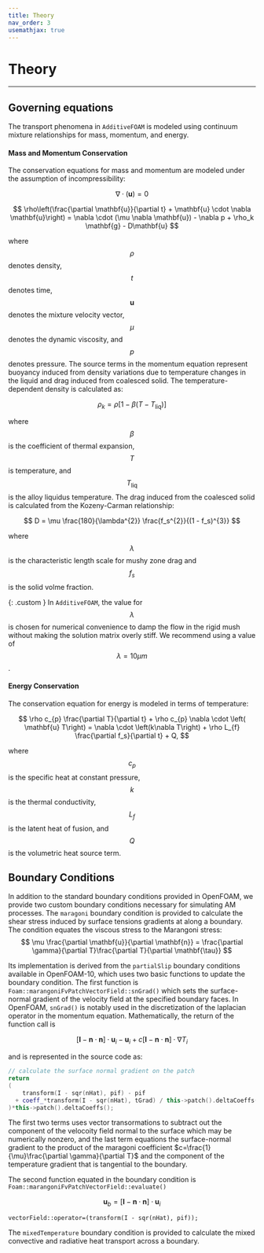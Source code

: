 ```yaml
---
title: Theory
nav_order: 3
usemathjax: true
---
```


# Theory

---

## Governing equations

The transport phenomena in `AdditiveFOAM` is modeled using continuum mixture relationships for mass, momentum, and energy.

#### Mass and Momentum Conservation
The conservation equations for mass and momentum are modeled under the assumption of incompressibility:

$$
\nabla \cdot (\mathbf{u}) = 0
$$

$$
\rho\left(\frac{\partial \mathbf{u}}{\partial t} + \mathbf{u} \cdot \nabla \mathbf{u}\right) = \nabla \cdot (\mu \nabla \mathbf{u}) - \nabla p +  \rho_k \mathbf{g} - D\mathbf{u}
$$

where $$\rho$$ denotes density, $$t$$ denotes time, $$\mathbf{u}$$ denotes the mixture velocity vector, $$\mu$$ denotes the dynamic viscosity, and $$p$$ denotes pressure. The source terms in the momentum equation represent buoyancy induced from density variations due to temperature changes in the liquid and drag induced from coalesced solid. The temperature-dependent density is calculated as:

$$
\rho_k = \rho \left[1 - \beta \left(T - T_{\text{liq}}\right)\right]
$$

where $$\beta$$ is the coefficient of thermal expansion, $$T$$ is temperature, and $$T_{\text{liq}}$$ is the alloy liquidus temperature. The drag induced from the coalesced solid is calculated from the Kozeny-Carman relationship:

$$
D = \mu \frac{180}{\lambda^{2}}  \frac{f_s^{2}}{(1 - f_s)^{3}}
$$

where $$\lambda$$ is the characteristic length scale for mushy zone drag and $$f_s$$ is the solid volme fraction.

{: .custom }
In `AdditiveFOAM`, the value for $$\lambda$$ is chosen for numerical convenience to damp the flow in the rigid mush without making the solution matrix overly stiff. We recommend using a value of $$\lambda = 10 \mu m$$.

#### Energy Conservation
The conservation equation for energy is modeled in terms of temperature:

$$
\rho c_{p} \frac{\partial T}{\partial t} + \rho c_{p} \nabla \cdot \left( \mathbf{u} T\right) = \nabla \cdot \left(k\nabla T\right) + \rho L_{f} \frac{\partial f_s}{\partial t} + Q,
$$

where $$c_p$$ is the specific heat at constant pressure, $$k$$ is the thermal conductivity, $$L_f$$ is the latent heat of fusion, and $$Q$$ is the volumetric heat source term.

## Boundary Conditions
In addition to the standard boundary conditions provided in OpenFOAM, we provide two custom boundary conditions necessary for simulating AM processes.
The ```maragoni``` boundary condition is provided to calculate the shear stress induced by surface tensions gradients at along a boundary. The condition equates the viscous stress to the Marangoni stress:
$$
\mu \frac{\partial \mathbf{u}}{\partial \mathbf{n}} = \frac{\partial \gamma}{\partial T}\frac{\partial T}{\partial \mathbf{\tau}}
$$

Its implementation is derived from the ```partialSlip``` boundary conditions available in OpenFOAM-10, which uses two basic functions to update the boundary condition. The first function is ```Foam::marangoniFvPatchVectorField::snGrad()``` which sets the surface-normal gradient of the velocity field at the specified boundary faces. In OpenFOAM, ```snGrad()``` is notably used in the discretization of the laplacian operator in the momentum equation. Mathematically, the return of the function call is

$$
[\mathbf{I} - \mathbf{n}\cdot\mathbf{n}] \cdot\mathbf{u}_{i} - \mathbf{u}_{i} + c[\mathbf{I} - \mathbf{n}\cdot\mathbf{n}] \cdot \nabla T_{i}
$$

and is represented in the source code as:
```cpp
// calculate the surface normal gradient on the patch
return
(
    transform(I - sqr(nHat), pif) - pif
  + coeff_*transform(I - sqr(nHat), tGrad) / this->patch().deltaCoeffs()
)*this->patch().deltaCoeffs();
```
The first two terms uses vector transormations to subtract out the component of the velocoity field normal to the surface which may be numerically nonzero, and the last term equations the surface-normal gradient to the product of the maragoni coefficient $c=\frac{1}{\mu}\frac{\partial \gamma}{\partial T}$ and the component of the temperature gradient that is tangential to the boundary.

The second function equated in the boundary condition is ```Foam::marangoniFvPatchVectorField::evaluate()```

$$
\mathbf{u}_{b} = [\mathbf{I} - \mathbf{n}\cdot\mathbf{n}] \cdot\mathbf{u}_{i}
$$

```
vectorField::operator=(transform(I - sqr(nHat), pif));
```

The ```mixedTemperature``` boundary condition is provided to calculate the mixed convective and radiative heat transport across a boundary. 
